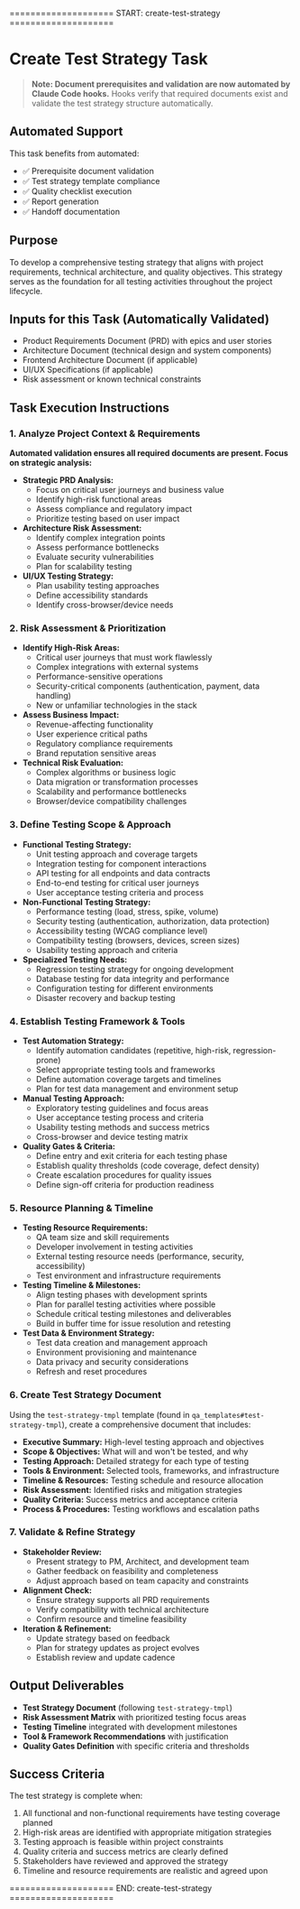 ==================== START: create-test-strategy ====================
# Create Test Strategy Task

> **Note: Document prerequisites and validation are now automated by Claude Code hooks.** Hooks verify that required documents exist and validate the test strategy structure automatically.

## Automated Support
This task benefits from automated:
- ✅ Prerequisite document validation
- ✅ Test strategy template compliance
- ✅ Quality checklist execution
- ✅ Report generation
- ✅ Handoff documentation

## Purpose

To develop a comprehensive testing strategy that aligns with project requirements, technical architecture, and quality objectives. This strategy serves as the foundation for all testing activities throughout the project lifecycle.

## Inputs for this Task (Automatically Validated)

- Product Requirements Document (PRD) with epics and user stories
- Architecture Document (technical design and system components)
- Frontend Architecture Document (if applicable)
- UI/UX Specifications (if applicable)
- Risk assessment or known technical constraints

## Task Execution Instructions

### 1. Analyze Project Context & Requirements

**Automated validation ensures all required documents are present. Focus on strategic analysis:**

- **Strategic PRD Analysis:**
  - Focus on critical user journeys and business value
  - Identify high-risk functional areas
  - Assess compliance and regulatory impact
  - Prioritize testing based on user impact
- **Architecture Risk Assessment:**
  - Identify complex integration points
  - Assess performance bottlenecks
  - Evaluate security vulnerabilities
  - Plan for scalability testing
- **UI/UX Testing Strategy:**
  - Plan usability testing approaches
  - Define accessibility standards
  - Identify cross-browser/device needs

### 2. Risk Assessment & Prioritization

- **Identify High-Risk Areas:**
  - Critical user journeys that must work flawlessly
  - Complex integrations with external systems
  - Performance-sensitive operations
  - Security-critical components (authentication, payment, data handling)
  - New or unfamiliar technologies in the stack
- **Assess Business Impact:**
  - Revenue-affecting functionality
  - User experience critical paths
  - Regulatory compliance requirements
  - Brand reputation sensitive areas
- **Technical Risk Evaluation:**
  - Complex algorithms or business logic
  - Data migration or transformation processes
  - Scalability and performance bottlenecks
  - Browser/device compatibility challenges

### 3. Define Testing Scope & Approach

- **Functional Testing Strategy:**
  - Unit testing approach and coverage targets
  - Integration testing for component interactions
  - API testing for all endpoints and data contracts
  - End-to-end testing for critical user journeys
  - User acceptance testing criteria and process
- **Non-Functional Testing Strategy:**
  - Performance testing (load, stress, spike, volume)
  - Security testing (authentication, authorization, data protection)
  - Accessibility testing (WCAG compliance level)
  - Compatibility testing (browsers, devices, screen sizes)
  - Usability testing approach and criteria
- **Specialized Testing Needs:**
  - Regression testing strategy for ongoing development
  - Database testing for data integrity and performance
  - Configuration testing for different environments
  - Disaster recovery and backup testing

### 4. Establish Testing Framework & Tools

- **Test Automation Strategy:**
  - Identify automation candidates (repetitive, high-risk, regression-prone)
  - Select appropriate testing tools and frameworks
  - Define automation coverage targets and timelines
  - Plan for test data management and environment setup
- **Manual Testing Approach:**
  - Exploratory testing guidelines and focus areas
  - User acceptance testing process and criteria
  - Usability testing methods and success metrics
  - Cross-browser and device testing matrix
- **Quality Gates & Criteria:**
  - Define entry and exit criteria for each testing phase
  - Establish quality thresholds (code coverage, defect density)
  - Create escalation procedures for quality issues
  - Define sign-off criteria for production readiness

### 5. Resource Planning & Timeline

- **Testing Resource Requirements:**
  - QA team size and skill requirements
  - Developer involvement in testing activities
  - External testing resource needs (performance, security, accessibility)
  - Test environment and infrastructure requirements
- **Testing Timeline & Milestones:**
  - Align testing phases with development sprints
  - Plan for parallel testing activities where possible
  - Schedule critical testing milestones and deliverables
  - Build in buffer time for issue resolution and retesting
- **Test Data & Environment Strategy:**
  - Test data creation and management approach
  - Environment provisioning and maintenance
  - Data privacy and security considerations
  - Refresh and reset procedures

### 6. Create Test Strategy Document

Using the `test-strategy-tmpl` template (found in `qa_templates#test-strategy-tmpl`), create a comprehensive document that includes:

- **Executive Summary:** High-level testing approach and objectives
- **Scope & Objectives:** What will and won't be tested, and why
- **Testing Approach:** Detailed strategy for each type of testing
- **Tools & Environment:** Selected tools, frameworks, and infrastructure
- **Timeline & Resources:** Testing schedule and resource allocation
- **Risk Assessment:** Identified risks and mitigation strategies
- **Quality Criteria:** Success metrics and acceptance criteria
- **Process & Procedures:** Testing workflows and escalation paths

### 7. Validate & Refine Strategy

- **Stakeholder Review:**
  - Present strategy to PM, Architect, and development team
  - Gather feedback on feasibility and completeness
  - Adjust approach based on team capacity and constraints
- **Alignment Check:**
  - Ensure strategy supports all PRD requirements
  - Verify compatibility with technical architecture
  - Confirm resource and timeline feasibility
- **Iteration & Refinement:**
  - Update strategy based on feedback
  - Plan for strategy updates as project evolves
  - Establish review and update cadence

## Output Deliverables

- **Test Strategy Document** (following `test-strategy-tmpl`)
- **Risk Assessment Matrix** with prioritized testing focus areas
- **Testing Timeline** integrated with development milestones
- **Tool & Framework Recommendations** with justification
- **Quality Gates Definition** with specific criteria and thresholds

## Success Criteria

The test strategy is complete when:

1. All functional and non-functional requirements have testing coverage planned
2. High-risk areas are identified with appropriate mitigation strategies
3. Testing approach is feasible within project constraints
4. Quality criteria and success metrics are clearly defined
5. Stakeholders have reviewed and approved the strategy
6. Timeline and resource requirements are realistic and agreed upon

==================== END: create-test-strategy ====================